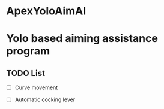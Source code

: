 # ApexYoloAimAI
# Yolo based aiming assistance program
## TODO List
- [ ] Curve movement
- [ ] Automatic cocking lever
  
